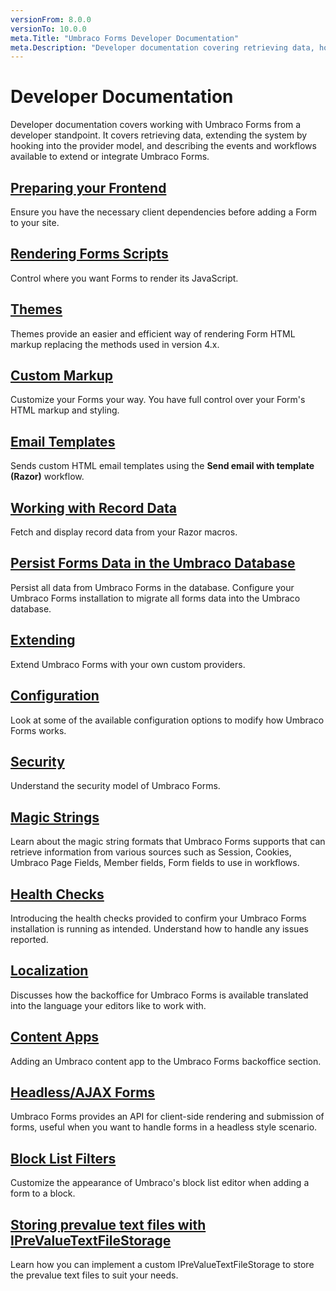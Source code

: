```yaml
---
versionFrom: 8.0.0
versionTo: 10.0.0
meta.Title: "Umbraco Forms Developer Documentation"
meta.Description: "Developer documentation covering retrieving data, how to extend the system by hooking into the provider model, and describes the available events and workflows you can use to extend or integrate Umbraco Forms."
---
```


# Developer Documentation

Developer documentation covers working with Umbraco Forms from a developer standpoint. It covers retrieving data, extending the system by hooking into the provider model, and describing the events and workflows available to extend or integrate Umbraco Forms.

## [Preparing your Frontend](Prepping-Frontend/index.md)

Ensure you have the necessary client dependencies before adding a Form to your site.

## [Rendering Forms Scripts](Rendering-Scripts/index.md)

Control where you want Forms to render its JavaScript.

## [Themes](Themes/index.md)

Themes provide an easier and efficient way of rendering Form HTML markup replacing the methods used in version 4.x.

## [Custom Markup](Custom-Markup/index.md)

Customize your Forms your way. You have full control over your Form's HTML markup and styling.

## [Email Templates](Email-Templates/index.md)

Sends custom HTML email templates using the **Send email with template (Razor)** workflow.

## [Working with Record Data](Working-With-Data/index.md)

Fetch and display record data from your Razor macros.

## [Persist Forms Data in the Umbraco Database](Forms-in-the-Database)

Persist all data from Umbraco Forms in the database. Configure your Umbraco Forms installation to migrate all forms data into the Umbraco database.

## [Extending](Extending/index.md)

Extend Umbraco Forms with your own custom providers.

## [Configuration](Configuration/index.md)

Look at some of the available configuration options to modify how Umbraco Forms works.

## [Security](Security/index.md)

Understand the security model of Umbraco Forms.

## [Magic Strings](Magic-Strings/index.md)

Learn about the magic string formats that Umbraco Forms supports that can retrieve information from various sources such as Session, Cookies, Umbraco Page Fields, Member fields, Form fields to use in workflows.

## [Health Checks](Healthchecks/index.md)

Introducing the health checks provided to confirm your Umbraco Forms installation is running as intended. Understand how to handle any issues reported.

## [Localization](Localization/index.md)

Discusses how the backoffice for Umbraco Forms is available translated into the language your editors like to work with.

## [Content Apps](ContentApps/index.md)

Adding an Umbraco content app to the Umbraco Forms backoffice section.

## [Headless/AJAX Forms](AjaxForms/index.md)

Umbraco Forms provides an API for client-side rendering and submission of forms, useful when you want to handle forms in a headless style scenario.

## [Block List Filters](BlockListFilters/index.md)

Customize the appearance of Umbraco's block list editor when adding a form to a block.

## [Storing prevalue text files with IPreValueTextFileStorage](IPreValueTextFileStorage/index.md)
Learn how you can implement a custom IPreValueTextFileStorage to store the prevalue text files to suit your needs.
